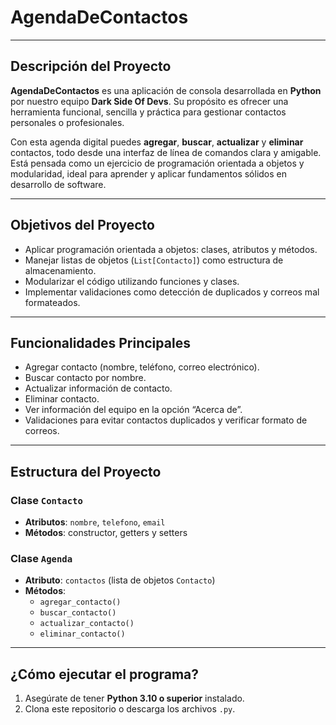 #  AgendaDeContactos

---

##  Descripción del Proyecto

**AgendaDeContactos** es una aplicación de consola desarrollada en **Python** por nuestro equipo **Dark Side Of Devs**. Su propósito es ofrecer una herramienta funcional, sencilla y práctica para gestionar contactos personales o profesionales.

Con esta agenda digital puedes **agregar**, **buscar**, **actualizar** y **eliminar** contactos, todo desde una interfaz de línea de comandos clara y amigable. Está pensada como un ejercicio de programación orientada a objetos y modularidad, ideal para aprender y aplicar fundamentos sólidos en desarrollo de software.

---

##  Objetivos del Proyecto

- Aplicar programación orientada a objetos: clases, atributos y métodos.
- Manejar listas de objetos (`List[Contacto]`) como estructura de almacenamiento.
- Modularizar el código utilizando funciones y clases.
- Implementar validaciones como detección de duplicados y correos mal formateados.

---

##  Funcionalidades Principales

-  Agregar contacto (nombre, teléfono, correo electrónico).
-  Buscar contacto por nombre.
-  Actualizar información de contacto.
-  Eliminar contacto.
-  Ver información del equipo en la opción “Acerca de”.
-  Validaciones para evitar contactos duplicados y verificar formato de correos.

---

##  Estructura del Proyecto

### Clase `Contacto`

- **Atributos**: `nombre`, `telefono`, `email`
- **Métodos**: constructor, getters y setters

### Clase `Agenda`

- **Atributo**: `contactos` (lista de objetos `Contacto`)
- **Métodos**:
  - `agregar_contacto()`
  - `buscar_contacto()`
  - `actualizar_contacto()`
  - `eliminar_contacto()`

---

##  ¿Cómo ejecutar el programa?

1. Asegúrate de tener **Python 3.10 o superior** instalado.
2. Clona este repositorio o descarga los archivos `.py`.





